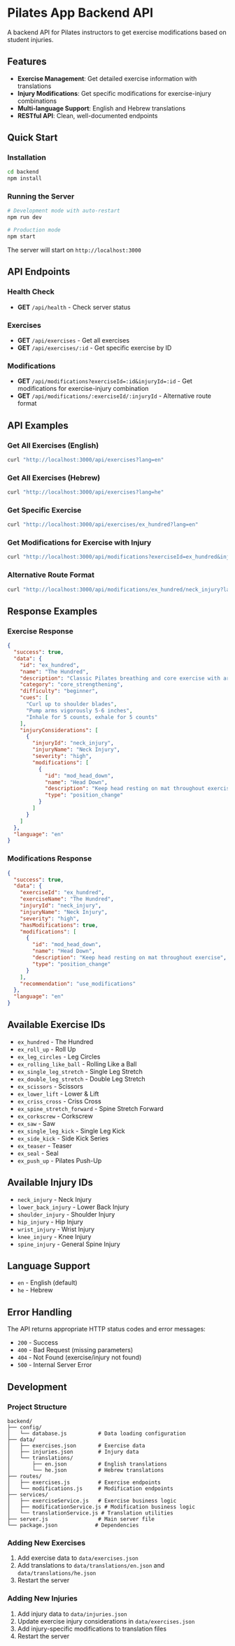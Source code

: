 # Pilates App Backend API

A backend API for Pilates instructors to get exercise modifications based on student injuries.

## Features

- **Exercise Management**: Get detailed exercise information with translations
- **Injury Modifications**: Get specific modifications for exercise-injury combinations
- **Multi-language Support**: English and Hebrew translations
- **RESTful API**: Clean, well-documented endpoints

## Quick Start

### Installation

```bash
cd backend
npm install
```

### Running the Server

```bash
# Development mode with auto-restart
npm run dev

# Production mode
npm start
```

The server will start on `http://localhost:3000`

## API Endpoints

### Health Check
- **GET** `/api/health` - Check server status

### Exercises
- **GET** `/api/exercises` - Get all exercises
- **GET** `/api/exercises/:id` - Get specific exercise by ID

### Modifications
- **GET** `/api/modifications?exerciseId=:id&injuryId=:id` - Get modifications for exercise-injury combination
- **GET** `/api/modifications/:exerciseId/:injuryId` - Alternative route format

## API Examples

### Get All Exercises (English)
```bash
curl "http://localhost:3000/api/exercises?lang=en"
```

### Get All Exercises (Hebrew)
```bash
curl "http://localhost:3000/api/exercises?lang=he"
```

### Get Specific Exercise
```bash
curl "http://localhost:3000/api/exercises/ex_hundred?lang=en"
```

### Get Modifications for Exercise with Injury
```bash
curl "http://localhost:3000/api/modifications?exerciseId=ex_hundred&injuryId=neck_injury&lang=en"
```

### Alternative Route Format
```bash
curl "http://localhost:3000/api/modifications/ex_hundred/neck_injury?lang=en"
```

## Response Examples

### Exercise Response
```json
{
  "success": true,
  "data": {
    "id": "ex_hundred",
    "name": "The Hundred",
    "description": "Classic Pilates breathing and core exercise with arm pumps",
    "category": "core_strengthening",
    "difficulty": "beginner",
    "cues": [
      "Curl up to shoulder blades",
      "Pump arms vigorously 5-6 inches",
      "Inhale for 5 counts, exhale for 5 counts"
    ],
    "injuryConsiderations": [
      {
        "injuryId": "neck_injury",
        "injuryName": "Neck Injury",
        "severity": "high",
        "modifications": [
          {
            "id": "mod_head_down",
            "name": "Head Down",
            "description": "Keep head resting on mat throughout exercise",
            "type": "position_change"
          }
        ]
      }
    ]
  },
  "language": "en"
}
```

### Modifications Response
```json
{
  "success": true,
  "data": {
    "exerciseId": "ex_hundred",
    "exerciseName": "The Hundred",
    "injuryId": "neck_injury",
    "injuryName": "Neck Injury",
    "severity": "high",
    "hasModifications": true,
    "modifications": [
      {
        "id": "mod_head_down",
        "name": "Head Down",
        "description": "Keep head resting on mat throughout exercise",
        "type": "position_change"
      }
    ],
    "recommendation": "use_modifications"
  },
  "language": "en"
}
```

## Available Exercise IDs

- `ex_hundred` - The Hundred
- `ex_roll_up` - Roll Up
- `ex_leg_circles` - Leg Circles
- `ex_rolling_like_ball` - Rolling Like a Ball
- `ex_single_leg_stretch` - Single Leg Stretch
- `ex_double_leg_stretch` - Double Leg Stretch
- `ex_scissors` - Scissors
- `ex_lower_lift` - Lower & Lift
- `ex_criss_cross` - Criss Cross
- `ex_spine_stretch_forward` - Spine Stretch Forward
- `ex_corkscrew` - Corkscrew
- `ex_saw` - Saw
- `ex_single_leg_kick` - Single Leg Kick
- `ex_side_kick` - Side Kick Series
- `ex_teaser` - Teaser
- `ex_seal` - Seal
- `ex_push_up` - Pilates Push-Up

## Available Injury IDs

- `neck_injury` - Neck Injury
- `lower_back_injury` - Lower Back Injury
- `shoulder_injury` - Shoulder Injury
- `hip_injury` - Hip Injury
- `wrist_injury` - Wrist Injury
- `knee_injury` - Knee Injury
- `spine_injury` - General Spine Injury

## Language Support

- `en` - English (default)
- `he` - Hebrew

## Error Handling

The API returns appropriate HTTP status codes and error messages:

- `200` - Success
- `400` - Bad Request (missing parameters)
- `404` - Not Found (exercise/injury not found)
- `500` - Internal Server Error

## Development

### Project Structure
```
backend/
├── config/
│   └── database.js          # Data loading configuration
├── data/
│   ├── exercises.json       # Exercise data
│   ├── injuries.json        # Injury data
│   └── translations/
│       ├── en.json          # English translations
│       └── he.json          # Hebrew translations
├── routes/
│   ├── exercises.js         # Exercise endpoints
│   └── modifications.js     # Modification endpoints
├── services/
│   ├── exerciseService.js   # Exercise business logic
│   ├── modificationService.js # Modification business logic
│   └── translationService.js # Translation utilities
├── server.js                # Main server file
└── package.json            # Dependencies
```

### Adding New Exercises

1. Add exercise data to `data/exercises.json`
2. Add translations to `data/translations/en.json` and `data/translations/he.json`
3. Restart the server

### Adding New Injuries

1. Add injury data to `data/injuries.json`
2. Update exercise injury considerations in `data/exercises.json`
3. Add injury-specific modifications to translation files
4. Restart the server

